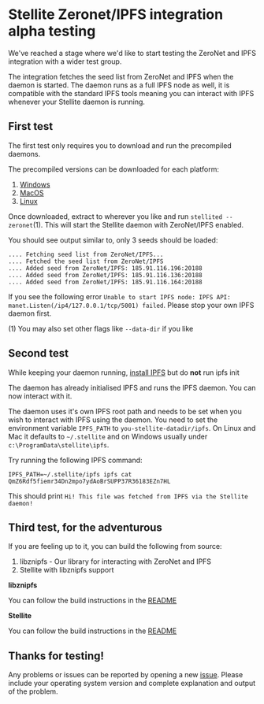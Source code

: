 
# Stellite Zeronet/IPFS integration alpha testing

We've reached a stage where we'd like to start testing the ZeroNet
and IPFS integration with a wider test group.

The integration fetches the seed list from ZeroNet and IPFS when the daemon is
started. The daemon runs as a full IPFS node as well, it is compatible
with the standard IPFS tools meaning you can interact with IPFS whenever
your Stellite daemon is running.

## First test

The first test only requires you to download and run the precompiled daemons.

The precompiled versions can be downloaded for each platform:

1. [Windows](https://www.stellite.live/downloads/stellite-zeronet-ipfs-win.zip)
2. [MacOS](https://www.stellite.live/downloads/stellite-zeronet-ipfs-mac.tar.gz)
3. [Linux](https://www.stellite.live/downloads/stellite-zeronet-ipfs-linux.tar.gz)

Once downloaded, extract to wherever you like and run `stellited --zeronet`(1). This will start the Stellite daemon with ZeroNet/IPFS enabled.

You should see output similar to, only 3 seeds should be loaded:

```
.... Fetching seed list from ZeroNet/IPFS...
.... Fetched the seed list from ZeroNet/IPFS
.... Added seed from ZeroNet/IPFS: 185.91.116.196:20188
.... Added seed from ZeroNet/IPFS: 185.91.116.136:20188
.... Added seed from ZeroNet/IPFS: 185.91.116.164:20188
```

If you see the following error
`Unable to start IPFS node: IPFS API: manet.Listen(/ip4/127.0.0.1/tcp/5001) failed`. Please stop your own IPFS daemon first.

(1) You may also set other flags like `--data-dir` if you like


## Second test

While keeping your daemon running, [install IPFS](https://ipfs.io/docs/install/) but do **not** run ipfs init

The daemon has already initialised IPFS and runs the IPFS daemon. You can now interact with it.

The daemon uses it's own IPFS root path and needs to be set when you wish to interact with IPFS using the daemon. You need to set the environment variable `IPFS_PATH` to `you-stellite-datadir/ipfs`. On Linux and Mac it defaults to `~/.stellite` and on Windows usually under `c:\ProgramData\stellite\ipfs`.

Try running the following IPFS command:

`IPFS_PATH=~/.stellite/ipfs ipfs cat QmZ6Rdf5fiemr34Dn2mpo7ydAoBrSUPP37R36183EZn7HL`

This should print `Hi! This file was fetched from IPFS via the Stellite daemon!`

## Third test, for the adventurous

If you are feeling up to it, you can build the following from source:

1. libznipfs - Our library for interacting with ZeroNet and IPFS
2. Stellite with libznipfs support

__libznipfs__

You can follow the build instructions in the [README](https://github.com/stellitecoin/libznipfs/blob/master/README.md)

__Stellite__

You can follow the build instructions in the [README](https://github.com/stellitecoin/Stellite/blob/zeronet-ipfs/README.md)


## Thanks for testing!

Any problems or issues can be reported by opening a new [issue](https://github.com/stellitecoin/Stellite/issues/new?title=IPFS-Zeronet%20Testing&body=Please%20include%20your%20operating%20system%20version%20and%20complete%20explanation%20and%20output%20of%20the%20problem). Please include your operating system version and complete explanation and output of the problem.
